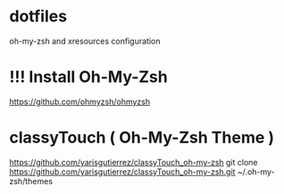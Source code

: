 # dotfiles
oh-my-zsh and xresources configuration 

# !!! Install Oh-My-Zsh 
  https://github.com/ohmyzsh/ohmyzsh

# classyTouch ( Oh-My-Zsh Theme )
  https://github.com/yarisgutierrez/classyTouch_oh-my-zsh
  git clone https://github.com/yarisgutierrez/classyTouch_oh-my-zsh.git ~/.oh-my-zsh/themes
